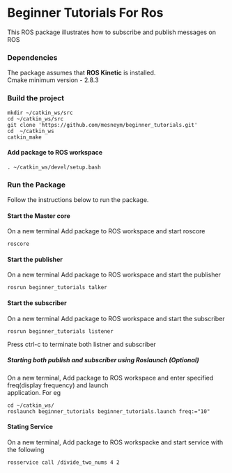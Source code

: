 # Beginner Tutorials For Ros
This ROS package illustrates how to subscribe and publish messages on ROS

### Dependencies
The package assumes that **ROS Kinetic** is installed.  
Cmake minimum version - 2.8.3   

### Build the project

```
mkdir ~/catkin_ws/src
cd ~/catkin_ws/src
git clone 'https://github.com/mesneym/beginner_tutorials.git'
cd  ~/catkin_ws 
catkin_make
```
#### Add package to ROS workspace
```
. ~/catkin_ws/devel/setup.bash
```

### Run the Package
Follow the instructions below to run the package.


#### Start the Master core
On a new terminal Add package to ROS workspace and start roscore
```
roscore
```

#### Start the publisher
On a new terminal Add package to ROS workspace and start the publisher
```
rosrun beginner_tutorials talker
```

#### Start the subscriber
On a new terminal Add package to ROS workspace and start the subscriber
```
rosrun beginner_tutorials listener
```
Press ctrl-c to terminate both listner and subscriber

##### Starting both publish and subscriber using Roslaunch (Optional)
On a new terminal, Add package to ROS workspace and enter specified   
freq(display frequency) and launch  
application. For eg

```
cd ~/catkin_ws/
roslaunch beginner_tutorials beginner_tutorials.launch freq:="10"
```

#### Stating Service
On a new terminal, Add package to ROS workspacke and start service with  
the following
```
rosservice call /divide_two_nums 4 2
```
 
